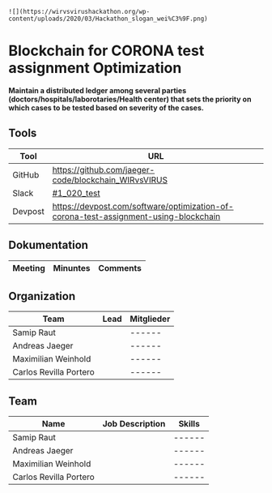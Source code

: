 ```
![](https://wirvsvirushackathon.org/wp-content/uploads/2020/03/Hackathon_slogan_wei%C3%9F.png)
```
# Blockchain for CORONA test assignment Optimization

**Maintain a distributed ledger among several parties (doctors/hospitals/laborotaries/Health center) that sets the priority on which cases to be tested based on severity of the cases.**

## Tools


| Tool | URL
| -------- | -------- |
| GitHub |https://github.com/jaeger-code/blockchain_WIRvsVIRUS
| Slack | [#1_020_test](https://app.slack.com/client/T0104UWB020/C0103RWUQRG/details/info)
| Devpost |https://devpost.com/software/optimization-of-corona-test-assignment-using-blockchain


## Dokumentation



| Meeting | Minuntes | Comments 
| -------- | -------- | -------- |



## Organization


| Team | Lead | Mitglieder|
| ------------- | ---------------- | ------ |
| Samip Raut            |                             | ------ |
| Andreas Jaeger        |                             | ------ |
| Maximilian Weinhold   |                             | ------ |
| Carlos Revilla Portero|                             | ------ |



## Team


| Name                  | Job Description             | Skills |
| --------------------- | --------------------------- | ------ |
| Samip Raut            |                             | ------ |
| Andreas Jaeger        |                             | ------ |
| Maximilian Weinhold   |                             | ------ |
| Carlos Revilla Portero|                             | ------ |


